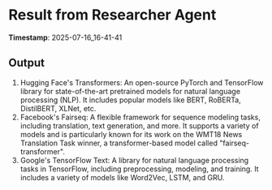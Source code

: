 # Result from Researcher Agent
**Timestamp**: 2025-07-16_16-41-41

## Output
1. Hugging Face's Transformers: An open-source PyTorch and TensorFlow library for state-of-the-art pretrained models for natural language processing (NLP). It includes popular models like BERT, RoBERTa, DistilBERT, XLNet, etc.
2. Facebook's Fairseq: A flexible framework for sequence modeling tasks, including translation, text generation, and more. It supports a variety of models and is particularly known for its work on the WMT18 News Translation Task winner, a transformer-based model called "fairseq-transformer".
3. Google's TensorFlow Text: A library for natural language processing tasks in TensorFlow, including preprocessing, modeling, and training. It includes a variety of models like Word2Vec, LSTM, and GRU.